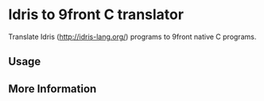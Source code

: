# Idris to 9front C translator

Translate Idris (http://idris-lang.org/) programs to 9front native C programs.

## Usage

## More Information
